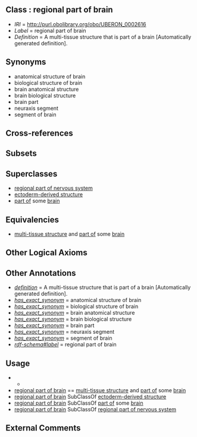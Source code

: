 
## Class : regional part of brain

 * *IRI* = http://purl.obolibrary.org/obo/UBERON_0002616
 * *Label* = regional part of brain
 * *Definition* = A multi-tissue structure that is part of a brain [Automatically generated definition].

## Synonyms

 * anatomical structure of brain
 * biological structure of brain
 * brain anatomical structure
 * brain biological structure
 * brain part
 * neuraxis segment
 * segment of brain

## Cross-references


## Subsets


## Superclasses

 * [regional part of nervous system](../../UBERON/73/UBERON_0000073.md)
 * [ectoderm-derived structure](../../UBERON/21/UBERON_0004121.md)
 * [part of](../../BFO/50/BFO_0000050.md) some [brain](../../UBERON/55/UBERON_0000955.md)

## Equivalencies

 * [multi-tissue structure](../../UBERON/81/UBERON_0000481.md) and [part of](../../BFO/50/BFO_0000050.md) some [brain](../../UBERON/55/UBERON_0000955.md)

## Other Logical Axioms


## Other Annotations

 * *[definition](../../IAO/15/IAO_0000115.md)* = A multi-tissue structure that is part of a brain [Automatically generated definition].
 * *[has_exact_synonym](../../ym/oboInOwl#hasExactSynonym.md)* = anatomical structure of brain
 * *[has_exact_synonym](../../ym/oboInOwl#hasExactSynonym.md)* = biological structure of brain
 * *[has_exact_synonym](../../ym/oboInOwl#hasExactSynonym.md)* = brain anatomical structure
 * *[has_exact_synonym](../../ym/oboInOwl#hasExactSynonym.md)* = brain biological structure
 * *[has_exact_synonym](../../ym/oboInOwl#hasExactSynonym.md)* = brain part
 * *[has_exact_synonym](../../ym/oboInOwl#hasExactSynonym.md)* = neuraxis segment
 * *[has_exact_synonym](../../ym/oboInOwl#hasExactSynonym.md)* = segment of brain
 * *[rdf-schema#label](../../el/rdf-schema#label.md)* = regional part of brain

## Usage

 * -
 * [regional part of brain](../../UBERON/16/UBERON_0002616.md) == [multi-tissue structure](../../UBERON/81/UBERON_0000481.md) and [part of](../../BFO/50/BFO_0000050.md) some [brain](../../UBERON/55/UBERON_0000955.md)
 * [regional part of brain](../../UBERON/16/UBERON_0002616.md) SubClassOf [ectoderm-derived structure](../../UBERON/21/UBERON_0004121.md)
 * [regional part of brain](../../UBERON/16/UBERON_0002616.md) SubClassOf [part of](../../BFO/50/BFO_0000050.md) some [brain](../../UBERON/55/UBERON_0000955.md)
 * [regional part of brain](../../UBERON/16/UBERON_0002616.md) SubClassOf [regional part of nervous system](../../UBERON/73/UBERON_0000073.md)

## External Comments

